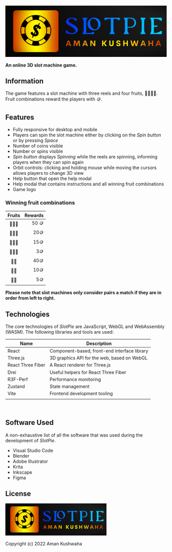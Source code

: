 ![SlotPie Logo](./public/images/logo.png)

**An online 3D slot machine game.**

## Information

The game features a slot machine with three reels and four fruits, 🍒🍎🍌🍋. Fruit combinations reward the players with 🪙.

## Features

- Fully responsive for desktop and mobile
- Players can spin the slot machine either by clicking on the _Spin button_ or by pressing _Space_
- Number of coins visible
- Number or spins visible
- _Spin button_ displays _Spinning_ while the reels are spinning, informing players when they can spin again
- Orbit controls: clicking and holding mouse while moving the cursors allows players to change 3D view
- Help button that open the help modal
- Help modal that contains instructions and all winning fruit combinations
- Game logo

### Winning fruit combinations

| Fruits | Rewards |
| :----: | ------: |
| 🍒🍒🍒 |   50 🪙 |
| 🍎🍎🍎 |    20🪙 |
| 🍌🍌🍌 |    15🪙 |
| 🍋🍋🍋 |     3🪙 |
|  🍒🍒  |    40🪙 |
|  🍎🍎  |    10🪙 |
|  🍌🍌  |     5🪙 |

**Please note that slot machines only consider pairs a match if they are in order from left to right.**



## Technologies

The core technologies of _SlotPie_ are JavaScript, WebGL and WebAssembly (WASM). The following libraries and tools are used:

| Name               | Description                                  |
| -----------------  | -------------------------------------------- |
| React              | Component-based, front-end interface library |
| Three.js         | 3D graphics API for the web, based on WebGL  |
| React Three Fiber  | A React renderer for Three.js                |
| Drei               | Useful helpers for React Three Fiber         |
| R3F-Perf            | Performance monitoring                       |
| Zustand            | State management                             |
| Vite              | Frontend development tooling                 |
|                  |                                              |

<br>

## Software Used

A non-exhaustive list of all the software that was used during the development of _SlotPie_.

- Visual Studio Code
- Blender
- Adobe Illustrator
- Krita
- Inkscape
- Figma

## License

<a href="./public/images/logo.png"><img src="./public/images/logo.png" height="100px" /></a>

Copyright (c) 2022 Aman Kushwaha<br>

